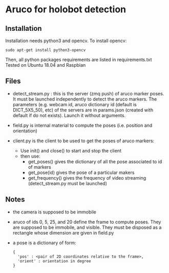 # Aruco for holobot detection


## Installation

Installation needs python3 and opencv. To install opencv:
```
sudo apt-get install python3-opencv
```
Then, all python packages requirements are listed in requirements.txt
Tested on Ubuntu 18.04 and Raspbian

## Files

* detect_stream.py : this is the server (zmq push) of aruco marker
poses. It must be launched independently to detect the aruco
markers. The parameters (e.g. webcam id, aruco dictionary id (default
is DICT_5X5_50), etc) of the servers are in params.json (created with
default if do not exists).  Launch it without arguments.

* field.py is internal material to compute the poses (i.e. position
  and orientation)

* client.py is the client to be used to get the poses of aruco markers:
  * Use init() and close() to start and stop the client
  * then use:
    * get_poses() gives the dictionary of all the pose associated to id of markers
    * get_pose(id) gives the pose of a particular makers
    * get_frequency() gives the frequency of video streaming
    (detect_stream.py must be launched)

## Notes

* the camera is supposed to be immobile

* aruco of ids 0, 5, 25, and 20 define the frame to compute
  poses. They are supposed to be immobile, and visible. They must be
  disposed as a rectangle whose dimension are given in field.py

* a pose is a dictionary of form:
  ```
  {
    'pos' : <pair of 2D coordinates relative to the frame>,
    'orient' : orientation in degree
  }
  ```
